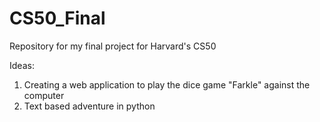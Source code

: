 # CS50_Final
Repository for my final project for Harvard's CS50

Ideas:
1. Creating a web application to play the dice game "Farkle" against the computer
2. Text based adventure in python
